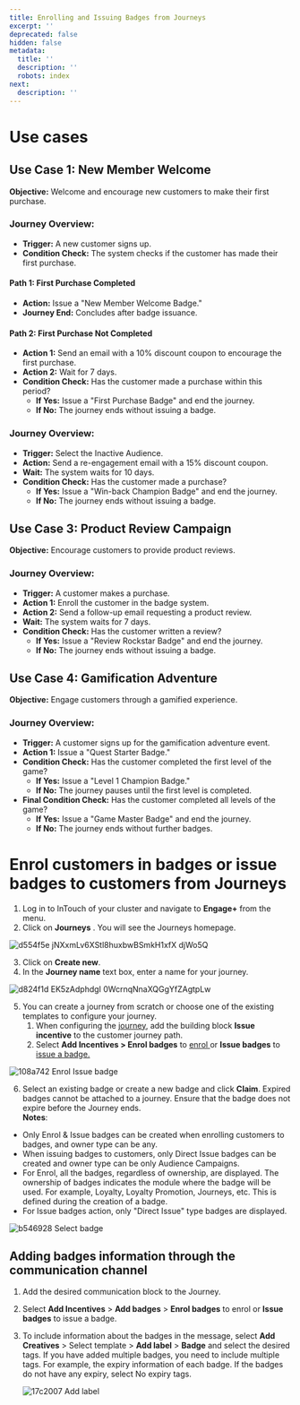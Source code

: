 ```yaml
---
title: Enrolling and Issuing Badges from Journeys
excerpt: ''
deprecated: false
hidden: false
metadata:
  title: ''
  description: ''
  robots: index
next:
  description: ''
---
```

# Use cases

## Use Case 1: New Member Welcome

**Objective:** Welcome and encourage new customers to make their first purchase.

### Journey Overview:

* **Trigger:** A new customer signs up.
* **Condition Check:** The system checks if the customer has made their first purchase.

#### Path 1: First Purchase Completed

* **Action:** Issue a "New Member Welcome Badge."
* **Journey End:** Concludes after badge issuance.

#### Path 2: First Purchase Not Completed

* **Action 1:** Send an email with a 10% discount coupon to encourage the first purchase.
* **Action 2:** Wait for 7 days.
* **Condition Check:** Has the customer made a purchase within this period?
  * **If Yes:** Issue a "First Purchase Badge" and end the journey.
  * **If No:** The journey ends without issuing a badge.

### Journey Overview:

* **Trigger:** Select the Inactive Audience.
* **Action:** Send a re-engagement email with a 15% discount coupon.
* **Wait:** The system waits for 10 days.
* **Condition Check:** Has the customer made a purchase?
  * **If Yes:** Issue a "Win-back Champion Badge" and end the journey.
  * **If No:** The journey ends without issuing a badge.

## Use Case 3: Product Review Campaign

**Objective:** Encourage customers to provide product reviews.

### Journey Overview:

* **Trigger:** A customer makes a purchase.
* **Action 1:** Enroll the customer in the badge system.
* **Action 2:** Send a follow-up email requesting a product review.
* **Wait:** The system waits for 7 days.
* **Condition Check:** Has the customer written a review?
  * **If Yes:** Issue a "Review Rockstar Badge" and end the journey.
  * **If No:** The journey ends without issuing a badge.

## Use Case 4: Gamification Adventure

**Objective:** Engage customers through a gamified experience.

### Journey Overview:

* **Trigger:** A customer signs up for the gamification adventure event.
* **Action 1:** Issue a "Quest Starter Badge."
* **Condition Check:** Has the customer completed the first level of the game?
  * **If Yes:** Issue a "Level 1 Champion Badge."
  * **If No:** The journey pauses until the first level is completed.
* **Final Condition Check:** Has the customer completed all levels of the game?
  * **If Yes:** Issue a "Game Master Badge" and end the journey.
  * **If No:** The journey ends without further badges.

# Enrol customers in badges or issue badges to customers from Journeys

1. Log in to InTouch of your cluster and navigate to **Engage+** from the menu.
2. Click on **Journeys** . You will see the Journeys homepage.

![d554f5e jNXxmLv6XStl8huxbwBSmkH1xfX djWo5Q](https://files.readme.io/d554f5e-jNXxmLv6XStl8huxbwBSmkH1xfX_djWo5Q.png)

3. Click on **Create new**.
4. In the **Journey name** text box, enter a name for your journey.

![d824f1d EK5zAdphdgI 0WcrnqNnaXQGgYfZAgtpLw](https://files.readme.io/d824f1d-EK5zAdphdgI-0WcrnqNnaXQGgYfZAgtpLw.png)

5. You can create a journey from scratch or choose one of the existing templates to configure your journey.
   1. When configuring the [journey](https://docs.capillarytech.com/docs/journeys), add the building block **Issue incentive** to the customer journey path.
   2. Select **Add Incentives > Enrol badges** to [enrol ](https://docs.capillarytech.com/docs/type-of-badges#enrol-and-issue-badges-issue-earn)or **Issue badges** to [issue a badge.](https://docs.capillarytech.com/docs/type-of-badges#direct-issue-earn)

![108a742 Enrol Issue badge](https://files.readme.io/108a742-Enrol_Issue_badge.png)

6. Select an existing badge or create a new badge and click **Claim**.  Expired badges cannot be attached to a journey. Ensure that the badge does not expire before the Journey ends.\
   **Notes**:

* Only Enrol & Issue badges can be created when enrolling customers to badges, and owner type can be any.
* When issuing badges to customers, only Direct Issue badges can be created and owner type can be only Audience Campaigns.
* For Enrol, all the badges, regardless of ownership, are displayed. The ownership of badges indicates the module where the badge will be used. For example, Loyalty, Loyalty Promotion, Journeys, etc. This is defined during the creation of a badge.
* For Issue badges action, only "Direct Issue" type badges are displayed.

![b546928 Select badge](https://files.readme.io/b546928-Select_badge.png)

## Adding badges information through the communication channel

1. Add the desired communication block to the Journey.
2. Select **Add Incentives** > **Add badges** > **Enrol badges** to enrol or **Issue badges** to issue a badge.
3. To include information about the badges in the message, select **Add Creatives** > Select template > **Add label** > **Badge** and select the desired tags. If you have added multiple badges, you need to include multiple tags. For example, the expiry information of each badge. If the badges do not have any expiry, select No expiry tags.

   ![17c2007 Add label](https://files.readme.io/17c2007-Add_label.png)

